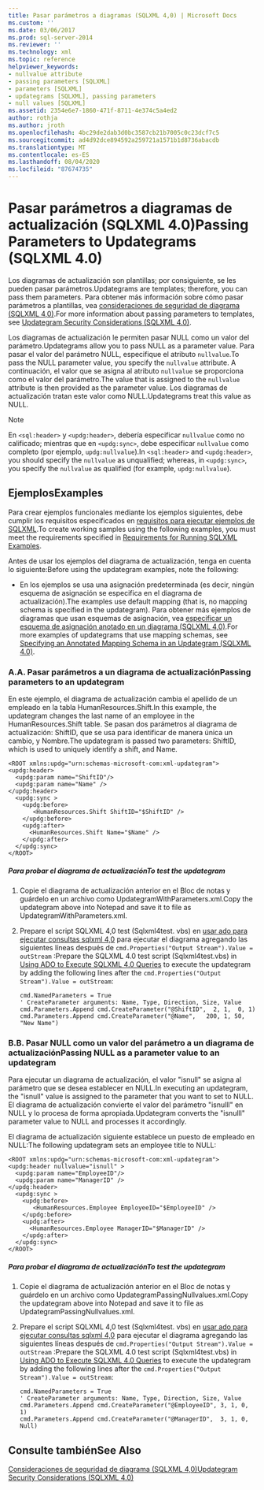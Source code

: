 ```yaml
---
title: Pasar parámetros a diagramas (SQLXML 4,0) | Microsoft Docs
ms.custom: ''
ms.date: 03/06/2017
ms.prod: sql-server-2014
ms.reviewer: ''
ms.technology: xml
ms.topic: reference
helpviewer_keywords:
- nullvalue attribute
- passing parameters [SQLXML]
- parameters [SQLXML]
- updategrams [SQLXML], passing parameters
- null values [SQLXML]
ms.assetid: 2354e6e7-1860-471f-8711-4e374c5a4ed2
author: rothja
ms.author: jroth
ms.openlocfilehash: 4bc29de2dab3d0bc3587cb21b7005c0c23dcf7c5
ms.sourcegitcommit: ad4d92dce894592a259721a1571b1d8736abacdb
ms.translationtype: MT
ms.contentlocale: es-ES
ms.lasthandoff: 08/04/2020
ms.locfileid: "87674735"
---
```

# <a name="passing-parameters-to-updategrams-sqlxml-40"></a><span data-ttu-id="5ad92-102">Pasar parámetros a diagramas de actualización (SQLXML 4.0)</span><span class="sxs-lookup"><span data-stu-id="5ad92-102">Passing Parameters to Updategrams (SQLXML 4.0)</span></span>
  <span data-ttu-id="5ad92-103">Los diagramas de actualización son plantillas; por consiguiente, se les pueden pasar parámetros.</span><span class="sxs-lookup"><span data-stu-id="5ad92-103">Updategrams are templates; therefore, you can pass them parameters.</span></span> <span data-ttu-id="5ad92-104">Para obtener más información sobre cómo pasar parámetros a plantillas, vea [consideraciones de seguridad de diagrama &#40;SQLXML 4,0&#41;](../security/updategram-security-considerations-sqlxml-4-0.md).</span><span class="sxs-lookup"><span data-stu-id="5ad92-104">For more information about passing parameters to templates, see [Updategram Security Considerations &#40;SQLXML 4.0&#41;](../security/updategram-security-considerations-sqlxml-4-0.md).</span></span>  
  
 <span data-ttu-id="5ad92-105">Los diagramas de actualización le permiten pasar NULL como un valor del parámetro.</span><span class="sxs-lookup"><span data-stu-id="5ad92-105">Updategrams allow you to pass NULL as a parameter value.</span></span> <span data-ttu-id="5ad92-106">Para pasar el valor del parámetro NULL, especifique el atributo `nullvalue`.</span><span class="sxs-lookup"><span data-stu-id="5ad92-106">To pass the NULL parameter value, you specify the `nullvalue` attribute.</span></span> <span data-ttu-id="5ad92-107">A continuación, el valor que se asigna al atributo `nullvalue` se proporciona como el valor del parámetro.</span><span class="sxs-lookup"><span data-stu-id="5ad92-107">The value that is assigned to the `nullvalue` attribute is then provided as the parameter value.</span></span> <span data-ttu-id="5ad92-108">Los diagramas de actualización tratan este valor como NULL.</span><span class="sxs-lookup"><span data-stu-id="5ad92-108">Updategrams treat this value as NULL.</span></span>  
  
> [!NOTE]  
>  <span data-ttu-id="5ad92-109">En `<sql:header>` y `<updg:header>`, debería especificar `nullvalue` como no calificado; mientras que en `<updg:sync>`, debe especificar `nullvalue` como completo (por ejemplo, `updg:nullvalue`).</span><span class="sxs-lookup"><span data-stu-id="5ad92-109">In `<sql:header>` and `<updg:header>`, you should specify the `nullvalue` as unqualified; whereas, in `<updg:sync>`, you specify the `nullvalue` as qualified (for example, `updg:nullvalue`).</span></span>  
  
## <a name="examples"></a><span data-ttu-id="5ad92-110">Ejemplos</span><span class="sxs-lookup"><span data-stu-id="5ad92-110">Examples</span></span>  
 <span data-ttu-id="5ad92-111">Para crear ejemplos funcionales mediante los ejemplos siguientes, debe cumplir los requisitos especificados en [requisitos para ejecutar ejemplos de SQLXML](../../sqlxml/requirements-for-running-sqlxml-examples.md).</span><span class="sxs-lookup"><span data-stu-id="5ad92-111">To create working samples using the following examples, you must meet the requirements specified in [Requirements for Running SQLXML Examples](../../sqlxml/requirements-for-running-sqlxml-examples.md).</span></span>  
  
 <span data-ttu-id="5ad92-112">Antes de usar los ejemplos del diagrama de actualización, tenga en cuenta lo siguiente:</span><span class="sxs-lookup"><span data-stu-id="5ad92-112">Before using the updategram examples, note the following:</span></span>  
  
-   <span data-ttu-id="5ad92-113">En los ejemplos se usa una asignación predeterminada (es decir, ningún esquema de asignación se especifica en el diagrama de actualización).</span><span class="sxs-lookup"><span data-stu-id="5ad92-113">The examples use default mapping (that is, no mapping schema is specified in the updategram).</span></span> <span data-ttu-id="5ad92-114">Para obtener más ejemplos de diagramas que usan esquemas de asignación, vea [especificar un esquema de asignación anotado en un diagrama &#40;SQLXML 4,0&#41;](specifying-an-annotated-mapping-schema-in-an-updategram-sqlxml-4-0.md).</span><span class="sxs-lookup"><span data-stu-id="5ad92-114">For more examples of updategrams that use mapping schemas, see [Specifying an Annotated Mapping Schema in an Updategram &#40;SQLXML 4.0&#41;](specifying-an-annotated-mapping-schema-in-an-updategram-sqlxml-4-0.md).</span></span>  
  
### <a name="a-passing-parameters-to-an-updategram"></a><span data-ttu-id="5ad92-115">A.</span><span class="sxs-lookup"><span data-stu-id="5ad92-115">A.</span></span> <span data-ttu-id="5ad92-116">Pasar parámetros a un diagrama de actualización</span><span class="sxs-lookup"><span data-stu-id="5ad92-116">Passing parameters to an updategram</span></span>  
 <span data-ttu-id="5ad92-117">En este ejemplo, el diagrama de actualización cambia el apellido de un empleado en la tabla HumanResources.Shift.</span><span class="sxs-lookup"><span data-stu-id="5ad92-117">In this example, the updategram changes the last name of an employee in the HumanResources.Shift table.</span></span> <span data-ttu-id="5ad92-118">Se pasan dos parámetros al diagrama de actualización: ShiftID, que se usa para identificar de manera única un cambio, y Nombre.</span><span class="sxs-lookup"><span data-stu-id="5ad92-118">The updategram is passed two parameters: ShiftID, which is used to uniquely identify a shift, and Name.</span></span>  
  
```  
<ROOT xmlns:updg="urn:schemas-microsoft-com:xml-updategram">  
<updg:header>  
  <updg:param name="ShiftID"/>  
  <updg:param name="Name" />  
</updg:header>  
  <updg:sync >  
    <updg:before>  
       <HumanResources.Shift ShiftID="$ShiftID" />  
    </updg:before>  
    <updg:after>  
      <HumanResources.Shift Name="$Name" />  
    </updg:after>  
  </updg:sync>  
</ROOT>  
```  
  
##### <a name="to-test-the-updategram"></a><span data-ttu-id="5ad92-119">Para probar el diagrama de actualización</span><span class="sxs-lookup"><span data-stu-id="5ad92-119">To test the updategram</span></span>  
  
1.  <span data-ttu-id="5ad92-120">Copie el diagrama de actualización anterior en el Bloc de notas y guárdelo en un archivo como UpdategramWithParameters.xml.</span><span class="sxs-lookup"><span data-stu-id="5ad92-120">Copy the updategram above into Notepad and save it to file as UpdategramWithParameters.xml.</span></span>  
  
2.  <span data-ttu-id="5ad92-121">Prepare el script SQLXML 4,0 test (Sqlxml4test. vbs) en [usar ado para ejecutar consultas sqlxml 4,0](../../sqlxml/using-ado-to-execute-sqlxml-4-0-queries.md) para ejecutar el diagrama agregando las siguientes líneas después de `cmd.Properties("Output Stream").Value = outStream` :</span><span class="sxs-lookup"><span data-stu-id="5ad92-121">Prepare the SQLXML 4.0 test script (Sqlxml4test.vbs) in [Using ADO to Execute SQLXML 4.0 Queries](../../sqlxml/using-ado-to-execute-sqlxml-4-0-queries.md) to execute the updategram by adding the following lines after the `cmd.Properties("Output Stream").Value = outStream`:</span></span>  
  
    ```  
    cmd.NamedParameters = True  
    ' CreateParameter arguments: Name, Type, Direction, Size, Value  
    cmd.Parameters.Append cmd.CreateParameter("@ShiftID",  2, 1,  0, 1)  
    cmd.Parameters.Append cmd.CreateParameter("@Name",   200, 1, 50, "New Name")  
    ```  
  
### <a name="b-passing-null-as-a-parameter-value-to-an-updategram"></a><span data-ttu-id="5ad92-122">B.</span><span class="sxs-lookup"><span data-stu-id="5ad92-122">B.</span></span> <span data-ttu-id="5ad92-123">Pasar NULL como un valor del parámetro a un diagrama de actualización</span><span class="sxs-lookup"><span data-stu-id="5ad92-123">Passing NULL as a parameter value to an updategram</span></span>  
 <span data-ttu-id="5ad92-124">Para ejecutar un diagrama de actualización, el valor "isnull" se asigna al parámetro que se desea establecer en NULL.</span><span class="sxs-lookup"><span data-stu-id="5ad92-124">In executing an updategram, the "isnull" value is assigned to the parameter that you want to set to NULL.</span></span> <span data-ttu-id="5ad92-125">El diagrama de actualización convierte el valor del parámetro "isnulll" en NULL y lo procesa de forma apropiada.</span><span class="sxs-lookup"><span data-stu-id="5ad92-125">Updategram converts the "isnulll" parameter value to NULL and processes it accordingly.</span></span>  
  
 <span data-ttu-id="5ad92-126">El diagrama de actualización siguiente establece un puesto de empleado en NULL:</span><span class="sxs-lookup"><span data-stu-id="5ad92-126">The following updategram sets an employee title to NULL:</span></span>  
  
```  
<ROOT xmlns:updg="urn:schemas-microsoft-com:xml-updategram">  
<updg:header nullvalue="isnull" >  
  <updg:param name="EmployeeID"/>  
  <updg:param name="ManagerID" />  
</updg:header>  
  <updg:sync >  
    <updg:before>  
       <HumanResources.Employee EmployeeID="$EmployeeID" />  
    </updg:before>  
    <updg:after>  
      <HumanResources.Employee ManagerID="$ManagerID" />  
    </updg:after>  
  </updg:sync>  
</ROOT>  
```  
  
##### <a name="to-test-the-updategram"></a><span data-ttu-id="5ad92-127">Para probar el diagrama de actualización</span><span class="sxs-lookup"><span data-stu-id="5ad92-127">To test the updategram</span></span>  
  
1.  <span data-ttu-id="5ad92-128">Copie el diagrama de actualización anterior en el Bloc de notas y guárdelo en un archivo como UpdategramPassingNullvalues.xml.</span><span class="sxs-lookup"><span data-stu-id="5ad92-128">Copy the updategram above into Notepad and save it to file as UpdategramPassingNullvalues.xml.</span></span>  
  
2.  <span data-ttu-id="5ad92-129">Prepare el script SQLXML 4,0 test (Sqlxml4test. vbs) en [usar ado para ejecutar consultas sqlxml 4,0](../../sqlxml/using-ado-to-execute-sqlxml-4-0-queries.md) para ejecutar el diagrama agregando las siguientes líneas después de `cmd.Properties("Output Stream").Value = outStream` :</span><span class="sxs-lookup"><span data-stu-id="5ad92-129">Prepare the SQLXML 4.0 test script (Sqlxml4test.vbs) in [Using ADO to Execute SQLXML 4.0 Queries](../../sqlxml/using-ado-to-execute-sqlxml-4-0-queries.md) to execute the updategram by adding the following lines after the `cmd.Properties("Output Stream").Value = outStream`:</span></span>  
  
    ```  
    cmd.NamedParameters = True  
    ' CreateParameter arguments: Name, Type, Direction, Size, Value   
    cmd.Parameters.Append cmd.CreateParameter("@EmployeeID", 3, 1, 0, 1)  
    cmd.Parameters.Append cmd.CreateParameter("@ManagerID",  3, 1, 0, Null)  
    ```  
  
## <a name="see-also"></a><span data-ttu-id="5ad92-130">Consulte también</span><span class="sxs-lookup"><span data-stu-id="5ad92-130">See Also</span></span>  
 [<span data-ttu-id="5ad92-131">Consideraciones de seguridad de diagrama &#40;SQLXML 4,0&#41;</span><span class="sxs-lookup"><span data-stu-id="5ad92-131">Updategram Security Considerations &#40;SQLXML 4.0&#41;</span></span>](../security/updategram-security-considerations-sqlxml-4-0.md)  
  
  

